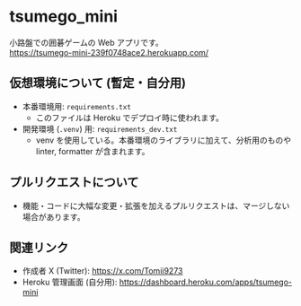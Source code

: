 # tsumego_mini

小路盤での囲碁ゲームの Web アプリです。  
https://tsumego-mini-239f0748ace2.herokuapp.com/

## 仮想環境について (暫定・自分用)

- 本番環境用: `requirements.txt`
  - このファイルは Heroku でデプロイ時に使われます。
- 開発環境 (`.venv`) 用: `requirements_dev.txt`
  - venv を使用している。本番環境のライブラリに加えて、分析用のものや linter, formatter が含まれます。

## プルリクエストについて

- 機能・コードに大幅な変更・拡張を加えるプルリクエストは、マージしない場合があります。

## 関連リンク

- 作成者 X (Twitter): https://x.com/Tomii9273
- Heroku 管理画面 (自分用): https://dashboard.heroku.com/apps/tsumego-mini
